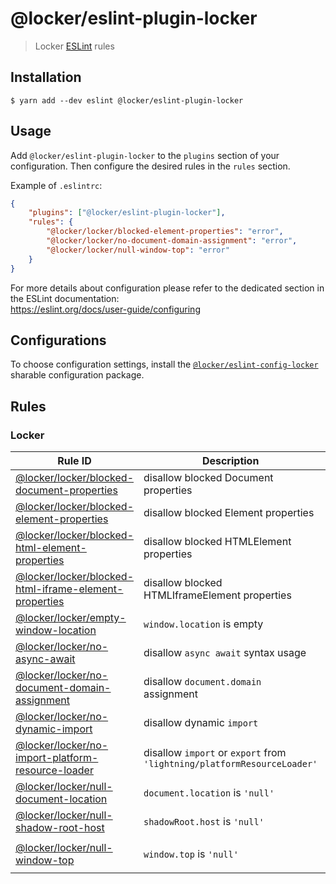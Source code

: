 # @locker/eslint-plugin-locker

> Locker [ESLint] rules

## Installation

```shell
$ yarn add --dev eslint @locker/eslint-plugin-locker
```

## Usage

Add `@locker/eslint-plugin-locker` to the `plugins` section of your configuration.
Then configure the desired rules in the `rules` section.

Example of `.eslintrc`:

```json
{
    "plugins": ["@locker/eslint-plugin-locker"],
    "rules": {
        "@locker/locker/blocked-element-properties": "error",
        "@locker/locker/no-document-domain-assignment": "error",
        "@locker/locker/null-window-top": "error"
    }
}
```

For more details about configuration please refer to the dedicated section in
the ESLint documentation:<br>
https://eslint.org/docs/user-guide/configuring

## Configurations

To choose configuration settings, install the [`@locker/eslint-config-locker`]
sharable configuration package.

## Rules

### Locker

| Rule ID | Description | Fixable Using |
| --- | --- | --- |
| [@locker/locker/blocked-document-properties] | disallow blocked Document properties |   |
| [@locker/locker/blocked-element-properties] | disallow blocked Element properties |   |
| [@locker/locker/blocked-html-element-properties] | disallow blocked HTMLElement properties |   |
| [@locker/locker/blocked-html-iframe-element-properties] | disallow blocked HTMLIframeElement properties |   |
| [@locker/locker/empty-window-location] | `window.location` is empty | [`@locker/rollup-plugin`] |
| [@locker/locker/no-async-await] | disallow `async await` syntax usage | [`@locker/rollup-plugin`] |
| [@locker/locker/no-document-domain-assignment] | disallow `document.domain` assignment |   |
| [@locker/locker/no-dynamic-import] | disallow dynamic `import` | [`@locker/rollup-plugin`] |
| [@locker/locker/no-import-platform-resource-loader] | disallow `import` or `export` from `'lightning/platformResourceLoader'`|   |
| [@locker/locker/null-document-location] | `document.location` is `'null'` | [`@locker/rollup-plugin`] |
| [@locker/locker/null-shadow-root-host] | `shadowRoot.host` is `'null'` |   |
| [@locker/locker/null-window-top] | `window.top` is `'null' ` | [`--fix`] or [`@locker/rollup-plugin`] |

[`@locker/rollup-plugin`]:
https://www.npmjs.com/package/@locker/rollup-plugin
[`@locker/eslint-config-locker`]:
https://www.npmjs.com/package/@locker/eslint-config-locker
[@locker/locker/blocked-document-properties]:
https://github.com/salesforce/locker/tree/master/packages/%40locker/eslint-plugin-locker/docs/rules/blocked-document-properties.md
[@locker/locker/blocked-element-properties]:
https://github.com/salesforce/locker/tree/master/packages/%40locker/eslint-plugin-locker/docs/rules/blocked-element-properties.md
[@locker/locker/blocked-html-element-properties]:
https://github.com/salesforce/locker/tree/master/packages/%40locker/eslint-plugin-locker/docs/rules/blocked-html-element-properties.md
[@locker/locker/blocked-html-iframe-element-properties]:
https://github.com/salesforce/locker/tree/master/packages/%40locker/eslint-plugin-locker/docs/rules/blocked-html-iframe-element-properties.md
[@locker/locker/empty-window-location]:
https://github.com/salesforce/locker/tree/master/packages/%40locker/eslint-plugin-locker/docs/rules/empty-window-location.md
[@locker/locker/no-async-await]:
https://github.com/salesforce/locker/tree/master/packages/%40locker/eslint-plugin-locker/docs/rules/no-async-await.md
[@locker/locker/no-document-domain-assignment]:
https://github.com/salesforce/locker/tree/master/packages/%40locker/eslint-plugin-locker/docs/rules/no-document-domain-assignment.md
[@locker/locker/no-dynamic-import]:
https://github.com/salesforce/locker/tree/master/packages/%40locker/eslint-plugin-locker/docs/rules/no-dynamic-import.md
[@locker/locker/no-import-platform-resource-loader]:
https://github.com/salesforce/locker/tree/master/packages/%40locker/eslint-plugin-locker/docs/rules/no-import-platform-resource-loader.md
[@locker/locker/null-document-location]:
https://github.com/salesforce/locker/tree/master/packages/%40locker/eslint-plugin-locker/docs/rules/null-document-location.md
[@locker/locker/null-shadow-root-host]:
https://github.com/salesforce/locker/tree/master/packages/%40locker/eslint-plugin-locker/docs/rules/null-shadow-root-host.md
[@locker/locker/null-window-top]:
https://github.com/salesforce/locker/tree/master/packages/%40locker/eslint-plugin-locker/docs/rules/null-window-top.md
[ESLint]:
https://eslint.org/
[`--fix`]:
https://eslint.org/docs/user-guide/command-line-interface#-fix
